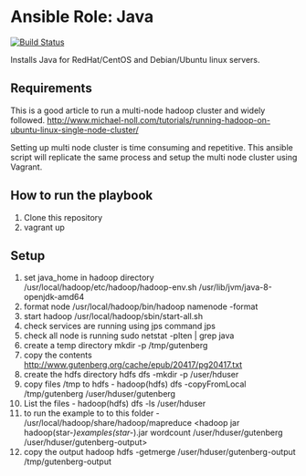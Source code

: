 # Ansible Role: Java

[![Build Status](https://travis-ci.org/geerlingguy/ansible-role-java.svg?branch=master)](https://travis-ci.org/geerlingguy/ansible-role-java)

Installs Java for RedHat/CentOS and Debian/Ubuntu linux servers.

## Requirements

This is a good article to run a multi-node hadoop cluster and widely followed.
http://www.michael-noll.com/tutorials/running-hadoop-on-ubuntu-linux-single-node-cluster/

Setting up multi node cluster is time consuming and repetitive.
This ansible script will replicate the same process and setup the multi node cluster using Vagrant.

## How to run the playbook

1. Clone this repository
2. vagrant up


## Setup
1. set java_home in hadoop directory	/usr/local/hadoop/etc/hadoop/hadoop-env.sh			/usr/lib/jvm/java-8-openjdk-amd64
2. format node	/usr/local/hadoop/bin/hadoop namenode -format			
3. start hadoop	/usr/local/hadoop/sbin/start-all.sh			
4. check services are running using jps command	jps			
5. check all node is running	sudo netstat -plten | grep java			
6. create a temp directory	mkdir -p /tmp/gutenberg			
7. copy the contents	http://www.gutenberg.org/cache/epub/20417/pg20417.txt			
8. create the hdfs directory	hdfs dfs -mkdir -p /user/hduser			
9. copy files /tmp to hdfs	- hadoop(hdfs) dfs -copyFromLocal /tmp/gutenberg /user/hduser/gutenberg			
10. List the files - hadoop(hdfs) dfs -ls /user/hduser
11. to run the example to to this folder - /usr/local/hadoop/share/hadoop/mapreduce	<hadoop jar hadoop(star-*)examples(star-*).jar wordcount /user/hduser/gutenberg /user/hduser/gutenberg-output>			
12. copy the output 	hadoop hdfs -getmerge /user/hduser/gutenberg-output /tmp/gutenberg-output			



